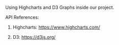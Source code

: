 Using Highcharts and D3 Graphs inside our project.

API References:

1. Highcharts:
https://www.highcharts.com/

2. D3:
https://d3js.org/
